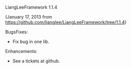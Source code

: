 LiangLeeFramework 1.1.4

(January 17, 2013 from https://github.com/lianglee/LiangLeeFramework/tree/1.1.4)

BugsFixes:

* Fix bug in one lib.

Enhancements:

* See a tickets at github.




